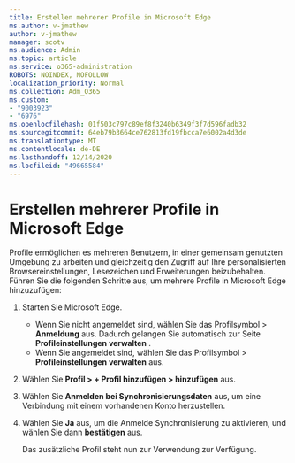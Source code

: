 ```yaml
---
title: Erstellen mehrerer Profile in Microsoft Edge
ms.author: v-jmathew
author: v-jmathew
manager: scotv
ms.audience: Admin
ms.topic: article
ms.service: o365-administration
ROBOTS: NOINDEX, NOFOLLOW
localization_priority: Normal
ms.collection: Adm_O365
ms.custom:
- "9003923"
- "6976"
ms.openlocfilehash: 01f503c797c89ef8f3240b6349f3f7d596fadb32
ms.sourcegitcommit: 64eb79b3664ce762813fd19fbcca7e6002a4d3de
ms.translationtype: MT
ms.contentlocale: de-DE
ms.lasthandoff: 12/14/2020
ms.locfileid: "49665584"
---
```

# <a name="create-multiple-profiles-in-microsoft-edge"></a>Erstellen mehrerer Profile in Microsoft Edge

Profile ermöglichen es mehreren Benutzern, in einer gemeinsam genutzten Umgebung zu arbeiten und gleichzeitig den Zugriff auf Ihre personalisierten Browsereinstellungen, Lesezeichen und Erweiterungen beizubehalten. Führen Sie die folgenden Schritte aus, um mehrere Profile in Microsoft Edge hinzuzufügen:

1. Starten Sie Microsoft Edge.
    - Wenn Sie nicht angemeldet sind, wählen Sie das Profilsymbol > **Anmeldung** aus. Dadurch gelangen Sie automatisch zur Seite **Profileinstellungen verwalten** .
    - Wenn Sie angemeldet sind, wählen Sie das Profilsymbol > **Profileinstellungen verwalten** aus.
2. Wählen Sie **Profil > + Profil hinzufügen > hinzufügen** aus.
3. Wählen Sie **Anmelden bei Synchronisierungsdaten** aus, um eine Verbindung mit einem vorhandenen Konto herzustellen.
4. Wählen Sie **Ja** aus, um die Anmelde Synchronisierung zu aktivieren, und wählen Sie dann **bestätigen** aus.

    Das zusätzliche Profil steht nun zur Verwendung zur Verfügung.
